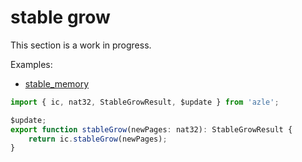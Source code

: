 # stable grow

This section is a work in progress.

Examples:

-   [stable_memory](https://github.com/demergent-labs/azle/tree/main/examples/stable_memory)

```typescript
import { ic, nat32, StableGrowResult, $update } from 'azle';

$update;
export function stableGrow(newPages: nat32): StableGrowResult {
    return ic.stableGrow(newPages);
}
```
